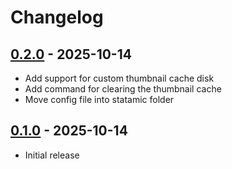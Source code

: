 # Changelog

## [0.2.0] - 2025-10-14

- Add support for custom thumbnail cache disk
- Add command for clearing the thumbnail cache
- Move config file into statamic folder

## [0.1.0] - 2025-10-14

- Initial release

[0.2.0]: https://github.com/daun/statamic-asset-thumbnails/releases/tag/0.2.0
[0.1.0]: https://github.com/daun/statamic-asset-thumbnails/releases/tag/0.1.0
